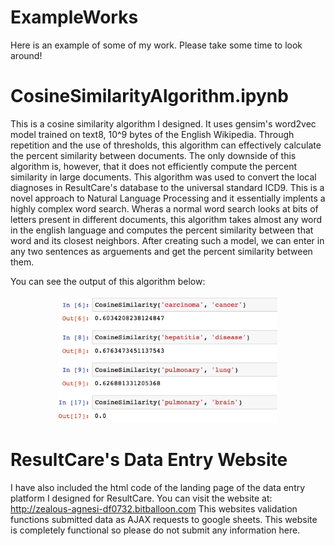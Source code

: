 # ExampleWorks
Here is an example of some of my work. Please take some time to look around!

# CosineSimilarityAlgorithm.ipynb
This is a cosine similarity algorithm I designed. It uses gensim's word2vec model trained on text8, 10^9 bytes of the English Wikipedia. Through repetition and the use of thresholds, this algorithm can effectively calculate the percent similarity between documents. The only downside of this algorithm is, however, that it does not efficiently compute the percent similarity in large documents. This algorithm was used to convert the local diagnoses in ResultCare's database to the universal standard ICD9. This is a novel approach to Natural Language Processing and it essentially implents a highly complex word search. Wheras a normal word search looks at bits of letters present in different documents, this algorithm takes almost any word in the english language and computes the percent similarity between that word and its closest neighbors. After creating such a model, we can enter in any two sentences as arguements and get the percent similarity between them. 

You can see the output of this algorithm below:

<p align="center">
  <img src="screenshot.png" width="350"/>
  </p>
  
# ResultCare's Data Entry Website 
I have also included the html code of the landing page of the data entry platform I designed for ResultCare. You can visit the website at: http://zealous-agnesi-df0732.bitballoon.com 
This websites validation functions submitted data as AJAX requests to google sheets. This website is completely functional so please do not submit any information here. 
